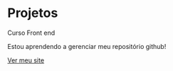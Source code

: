 # Projetos
 Curso Front end

 Estou aprendendo a gerenciar meu repositório github!

<a href="https://luiz-dev-bit.github.io/Projetos/To-Do%20List/">Ver meu site</a>